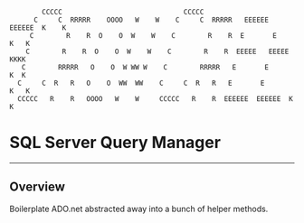             CCCCC                              CCCCC                              
          C     C  RRRRR    OOOO   W    W    C     C  RRRRR   EEEEEE  EEEEEE  K    K 
         C        R    R  O    O  W    W    C        R    R  E       E       K   K  
        C        R    R  O    O  W    W    C        R    R  EEEEE   EEEEE   KKKK   
       C        RRRRR   O    O  W WW W    C        RRRRR   E       E       K  K   
      C     C  R   R   O    O  WW  WW    C     C  R   R   E       E       K   K  
      CCCCC   R    R   OOOO   W    W     CCCCC   R    R  EEEEEE  EEEEEE  K    K 

# SQL Server Query Manager

---

## Overview
Boilerplate ADO.net abstracted away into a bunch of helper methods.